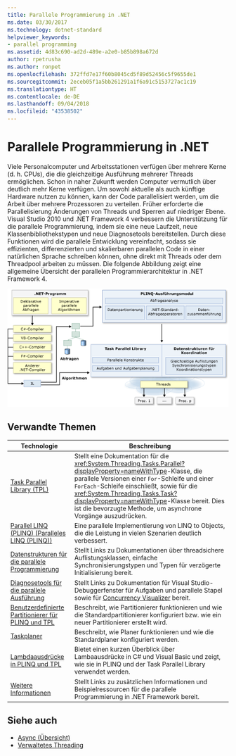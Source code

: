 ```yaml
---
title: Parallele Programmierung in .NET
ms.date: 03/30/2017
ms.technology: dotnet-standard
helpviewer_keywords:
- parallel programming
ms.assetid: 4d83c690-ad2d-489e-a2e0-b85b898a672d
author: rpetrusha
ms.author: ronpet
ms.openlocfilehash: 372ffd7e17f60b8045cd5f89d52456c5f9655de1
ms.sourcegitcommit: 2eceb05f1a5bb261291a1f6a91c5153727ac1c19
ms.translationtype: HT
ms.contentlocale: de-DE
ms.lasthandoff: 09/04/2018
ms.locfileid: "43538502"
---
```

# <a name="parallel-programming-in-net"></a>Parallele Programmierung in .NET

Viele Personalcomputer und Arbeitsstationen verfügen über mehrere Kerne (d. h. CPUs), die die gleichzeitige Ausführung mehrerer Threads ermöglichen. Schon in naher Zukunft werden Computer vermutlich über deutlich mehr Kerne verfügen. Um sowohl aktuelle als auch künftige Hardware nutzen zu können, kann der Code parallelisiert werden, um die Arbeit über mehrere Prozessoren zu verteilen. Früher erforderte die Parallelisierung Änderungen von Threads und Sperren auf niedriger Ebene. Visual Studio 2010 und .NET Framework 4 verbessern die Unterstützung für die parallele Programmierung, indem sie eine neue Laufzeit, neue Klassenbibliothekstypen und neue Diagnosetools bereitstellen. Durch diese Funktionen wird die parallele Entwicklung vereinfacht, sodass sie effizienten, differenzierten und skalierbaren parallelen Code in einer natürlichen Sprache schreiben können, ohne direkt mit Threads oder dem Threadpool arbeiten zu müssen. Die folgende Abbildung zeigt eine allgemeine Übersicht der parallelen Programmierarchitektur in .NET Framework 4.

 ![.NET-Architektur für die parallele Programmierung](./media/tpl-architecture.png "TPL_Architecture")

## <a name="related-topics"></a>Verwandte Themen

|Technologie|Beschreibung |
|----------------|-----------------|
|[Task Parallel Library (TPL)](../../../docs/standard/parallel-programming/task-parallel-library-tpl.md)|Stellt eine Dokumentation für die <xref:System.Threading.Tasks.Parallel?displayProperty=nameWithType>-Klasse, die parallele Versionen einer `For`-Schleife und einer `ForEach`-Schleife einschließt, sowie für die <xref:System.Threading.Tasks.Task?displayProperty=nameWithType>-Klasse bereit. Dies ist die bevorzugte Methode, um asynchrone Vorgänge auszudrücken.|
|[Parallel LINQ (PLINQ) (Paralleles LINQ (PLINQ))](../../../docs/standard/parallel-programming/parallel-linq-plinq.md)|Eine parallele Implementierung von LINQ to Objects, die die Leistung in vielen Szenarien deutlich verbessert.|
|[Datenstrukturen für die parallele Programmierung](../../../docs/standard/parallel-programming/data-structures-for-parallel-programming.md)|Stellt Links zu Dokumentationen über threadsichere Auflistungsklassen, einfache Synchronisierungstypen und Typen für verzögerte Initialisierung bereit.|
|[Diagnosetools für die parallele Ausführung](../../../docs/standard/parallel-programming/parallel-diagnostic-tools.md)|Stellt Links zu Dokumentation für Visual Studio-Debuggerfenster für Aufgaben und parallele Stapel sowie für [Concurrency Visualizer](/visualstudio/profiling/concurrency-visualizer) bereit.|
|[Benutzerdefinierte Partitionierer für PLINQ und TPL](../../../docs/standard/parallel-programming/custom-partitioners-for-plinq-and-tpl.md)|Beschreibt, wie Partitionierer funktionieren und wie die Standardpartitionierer konfiguriert bzw. wie ein neuer Partitionierer erstellt wird.|
|[Taskplaner](https://msdn.microsoft.com/library/638f8ea5-21db-47a2-a934-86e1e961bf65)|Beschreibt, wie Planer funktionieren und wie die Standardplaner konfiguriert werden.|
|[Lambdaausdrücke in PLINQ und TPL](../../../docs/standard/parallel-programming/lambda-expressions-in-plinq-and-tpl.md)|Bietet einen kurzen Überblick über Lambaausdrücke in C# und Visual Basic und zeigt, wie sie in PLINQ und der Task Parallel Library verwendet werden.|
|[Weitere Informationen](../../../docs/standard/parallel-programming/for-further-reading-parallel-programming.md)|Stellt Links zu zusätzlichen Informationen und Beispielressourcen für die parallele Programmierung in .NET Framework bereit.|

## <a name="see-also"></a>Siehe auch

- [Async (Übersicht)](../async.md)
- [Verwaltetes Threading](../threading/index.md)
